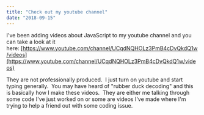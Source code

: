 ```yaml
---
title: "Check out my youtube channel"
date: "2018-09-15"
---
```


I've been adding videos about JavaScript to my youtube channel and you can take a look at it here: [https://www.youtube.com/channel/UCqdNQHOLz3PmB4cDvQkdQ1w/videos](https://www.youtube.com/channel/UCqdNQHOLz3PmB4cDvQkdQ1w/videos)

They are not professionally produced.  I just turn on youtube and start typing generally.  You may have heard of "rubber duck decoding" and this is basically how I make these videos.  They are either me talking through some code I've just worked on or some are videos I've made where I'm trying to help a friend out with some coding issue.
